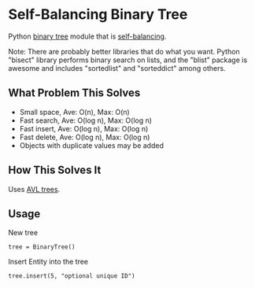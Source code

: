 Self-Balancing Binary Tree
=============

Python [binary tree] module that is [self-balancing].

Note: There are probably better libraries that do what you want. Python "bisect" library performs binary search on lists, and the "blist" package is awesome and includes "sortedlist" and "sorteddict" among others.

What Problem This Solves
------------------------

* Small space,  Ave: O(n), Max: O(n)
* Fast search,  Ave: O(log n), Max: O(log n)
* Fast insert,  Ave: O(log n), Max: O(log n)
* Fast delete,  Ave: O(log n), Max: O(log n)
* Objects with duplicate values may be added

How This Solves It
------------------
Uses [AVL trees].

Usage
-----
New tree

`tree = BinaryTree()`

Insert Entity into the tree

`tree.insert(5, "optional unique ID")`

[self-balancing]: https://en.wikipedia.org/wiki/Self-balancing_binary_search_tree
[binary tree]: https://en.wikipedia.org/wiki/Binary_tree
[AVL trees]: http://en.wikipedia.org/wiki/AVL_tree
